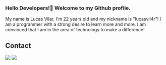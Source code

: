   ### Hello Developers!👋 Welcome to my Github profile.

My name is Lucas Vilar, I'm 22 years old and my nickname is "lucasvil4r"! I am a programmer with a strong desire to learn more and more. I am convinced that I am in the area of ​​technology to make a difference!


<!--
## **GitHub Stats**

[![lucasvil4r](https://github-readme-stats.vercel.app/api?username=lucasvil4r&theme=dark)](https://github.com/anuraghazra/github-readme-stats)
[![lucasvil4r](https://github-readme-stats.vercel.app/api/top-langs/?username=lucasvil4r&hide=html&layout=compact&theme=dark)](https://github.com/anuraghazra/github-readme-stats)

-->

## **Contact**

<div>
<a href="https://instagram.com/lucasvil4r" target="_blank"><img src="https://img.shields.io/badge/-Instagram-%23E4405F?style=for-the-badge&logo=instagram&logoColor=white" target="_blank"></a>
<!--<a href = "http://malito:lucas.vilar95784@gmail.com"><img src="https://img.shields.io/badge/Gmail-D14836?style=for-the-badge&logo=gmail&logoColor=white" target="_blank"></a>-->
<a href="https://www.linkedin.com/in/lucasvil4r" target="_blank"><img src="https://img.shields.io/badge/-LinkedIn-%230077B5?style=for-the-badge&logo=linkedin&logoColor=white" target="_blank"></a>   
<!--<a href="http://malito:lucasvilar-celestino@hotmail.com"><img src="https://img.shields.io/badge/Microsoft_Outlook-0078D4?style=for-the-badge&amp;logo=microsoft-outlook&amp;logoColor=white" style="max-width: 100%;"></a>-->
</div>      
